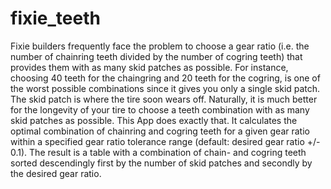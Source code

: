 <!-- README.md is generated from README.Rmd. Please edit that file -->
fixie\_teeth
============

Fixie builders frequently face the problem to choose a gear ratio (i.e. the number of chainring teeth divided by the number of cogring teeth) that provides them with as many skid patches as possible. For instance, choosing 40 teeth for the chaingring and 20 teeth for the cogring, is one of the worst possible combinations since it gives you only a single skid patch. The skid patch is where the tire soon wears off. Naturally, it is much better for the longevity of your tire to choose a teeth combination with as many skid patches as possible. This App does exactly that. It calculates the optimal combination of chainring and cogring teeth for a given gear ratio within a specified gear ratio tolerance range (default: desired gear ratio +/- 0.1). The result is a table with a combination of chain- and cogring teeth sorted descendingly first by the number of skid patches and secondly by the desired gear ratio.
